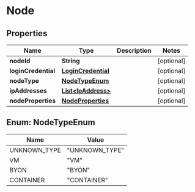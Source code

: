 
# Node

## Properties
Name | Type | Description | Notes
------------ | ------------- | ------------- | -------------
**nodeId** | **String** |  |  [optional]
**loginCredential** | [**LoginCredential**](LoginCredential.md) |  |  [optional]
**nodeType** | [**NodeTypeEnum**](#NodeTypeEnum) |  |  [optional]
**ipAddresses** | [**List&lt;IpAddress&gt;**](IpAddress.md) |  |  [optional]
**nodeProperties** | [**NodeProperties**](NodeProperties.md) |  |  [optional]


<a name="NodeTypeEnum"></a>
## Enum: NodeTypeEnum
Name | Value
---- | -----
UNKNOWN_TYPE | &quot;UNKNOWN_TYPE&quot;
VM | &quot;VM&quot;
BYON | &quot;BYON&quot;
CONTAINER | &quot;CONTAINER&quot;



